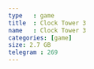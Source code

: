 ```yaml
---
type   : game
title  : Clock Tower 3
name   : Clock Tower 3
categories: [game]
size: 2.7 GB
telegram : 269
---
```


